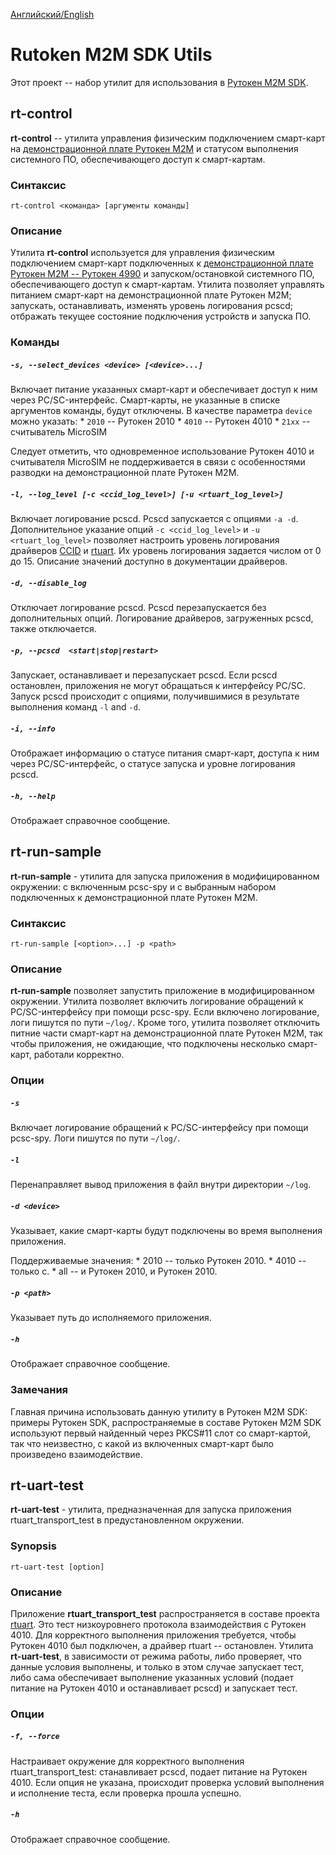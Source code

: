 [Английский/English](README.md)

# Rutoken M2M SDK Utils

Этот проект -- набор утилит для использования в [Рутокен M2M SDK](https://www.rutoken.ru/products/all/rutoken-m2m/).

## rt-control

**rt-control** -- утилита управления физическим подключением смарт-карт на [демонстрационной плате Рутокен M2M](https://www.rutoken.ru/products/all/rutoken-m2m/) и статусом выполнения системного ПО, обеспечивающего доступ к смарт-картам.

### Синтаксис

`rt-control <команда> [аргументы команды]`

### Описание

Утилита **rt-control** используется для управления физическим подключением смарт-карт подключенных к [демонстрационной плате Рутокен M2M -- Рутокен 4990](https://www.rutoken.ru/products/all/rutoken-m2m/) и запуском/остановкой системного ПО, обеспечивающего доступ к смарт-картам. Утилита позволяет управлять питанием смарт-карт на демонстрационной плате Рутокен M2M; запускать, останавливать, изменять уровень логирования pcscd; отбражать текущее состояние подключения устройств и запуска ПО.

### Команды

##### `-s, --select_devices <device> [<device>...]`

Включает питание указанных смарт-карт и обеспечивает доступ к ним через PC/SC-интерфейс. Смарт-карты, не указанные в списке аргументов команды, будут отключены.
В качестве параметра `device` можно указать:
    * `2010` -- Рутокен 2010
    * `4010` -- Рутокен 4010
    * `21xx` -- считыватель MicroSIM

Следует отметить, что одновременное использование Рутокен 4010 и считывателя MicroSIM не поддерживается в связи с особенностями разводки на демонстрационной плате Рутокен M2M.

##### `-l, --log_level [-c <ccid_log_level>] [-u <rtuart_log_level>]`

Включает логирование pcscd. Pcscd запускается с опциями `-a -d`. Дополнительное указание опций `-c <ccid_log_level>` и `-u <rtuart_log_level>` позволяет настроить уровень логирования драйверов [CCID](https://ccid.apdu.fr/) и [rtuart](https://github.com/AktivCo/rtuart). Их уровень логирования задается числом от 0 до 15. Описание значений доступно в документации драйверов.

##### `-d, --disable_log`

Отключает логирование pcscd. Pcscd перезапускается без дополнительных опций. Логирование драйверов, загруженных pcscd, также отключается.

##### `-p, --pcscd  <start|stop|restart>`

Запускает, останавливает и перезапускает pcscd. Если pcscd остановлен, приложения не могут обращаться к интерфейсу PC/SC. Запуск pcscd происходит с опциями, получившимися в результате выполнения команд `-l` and `-d`.

##### `-i, --info`

Отображает информацию о статусе питания смарт-карт, доступа к ним через PC/SC-интерфейс, о статусе запуска и уровне логирования pcscd.

##### `-h, --help`

Отображает справочное сообщение.

## rt-run-sample

**rt-run-sample** - утилита для запуска приложения в модифицированном окружении: с включенным pcsc-spy и с выбранным набором подключенных к демонстрационной плате Рутокен M2M.

### Синтаксис

`rt-run-sample [<option>...] -p <path>`

### Описание

**rt-run-sample** позволяет запустить приложение в модифицированном окружении. Утилита позволяет включить логирование обращений к PC/SC-интерфейсу при помощи pcsc-spy. Если включено логирование, логи пишутся по пути `~/log/`. Кроме того, утилита позволяет отключить питние части смарт-карт на демонстрационной плате Рутокен M2M, так чтобы приложения, не ожидающие, что подключены несколько смарт-карт, работали корректно.

### Опции

##### `-s`

Включает логирование обращений к PC/SC-интерфейсу при помощи pcsc-spy. Логи пишутся по пути `~/log/`.

##### `-l`

Перенаправляет вывод приложения в файл внутри директории `~/log`.

##### `-d <device>`

Указывает, какие смарт-карты будут подключены во время выполнения приложения.

Поддерживаемые значения:
    * 2010 -- только Рутокен 2010.
    * 4010 -- только с.
    * all -- и Рутокен 2010, и Рутокен 2010.

##### `-p <path>`

Указывает путь до исполняемого приложения.

##### `-h`

Отображает справочное сообщение.

### Замечания

Главная причина использовать данную утилиту в Рутокен M2M SDK: примеры Рутокен SDK, распространяемые в составе Рутокен M2M SDK используют первый найденный через PKCS#11 слот со смарт-картой, так что неизвестно, с какой из включенных смарт-карт было произведено взаимодействие.

## rt-uart-test

**rt-uart-test** - утилита, предназначенная для запуска приложения rtuart_transport_test в предустановленном окружении.

### Synopsis

`rt-uart-test [option]`

### Описание

Приложение **rtuart_transport_test** распространяется в составе проекта [rtuart](https://github.com/AktivCo/rtuart). Это тест низкоуровнего протокола взаимодействия с Рутокен 4010. Для корректного выполнения приложения требуется, чтобы Рутокен 4010 был подключен, а драйвер rtuart -- остановлен. Утилита **rt-uart-test**, в зависимости от режима работы, либо проверяет, что данные условия выполнены, и только в этом случае запускает тест, либо сама обеспечивает выполнение указанных условий (подает питание на Рутокен 4010 и останавливает pcscd) и запускает тест.

### Опции

##### `-f, --force`

Настраивает окружение для корректного выполнения rtuart_transport_test: станавливает pcscd, подает питание на Рутокен 4010. Если опция не указана, происходит проверка условий выполнения и исполнение теста, если проверка прошла успешно.

##### `-h`

Отображает справочное сообщение.
